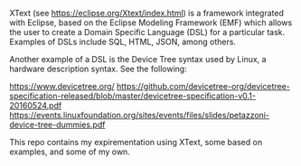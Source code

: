 XText (see https://eclipse.org/Xtext/index.html) is a framework integrated with Eclipse, based on the Eclipse Modeling Framework (EMF) which allows the user to create a Domain Specific Language (DSL) for a particular task. Examples of DSLs include SQL, HTML, JSON, among others.

Another example of a DSL is the Device Tree syntax used by Linux, a hardware description syntax. See the following:

https://www.devicetree.org/
https://github.com/devicetree-org/devicetree-specification-released/blob/master/devicetree-specification-v0.1-20160524.pdf
https://events.linuxfoundation.org/sites/events/files/slides/petazzoni-device-tree-dummies.pdf

This repo contains my expirementation using XText, some based on examples, and some of my own.
